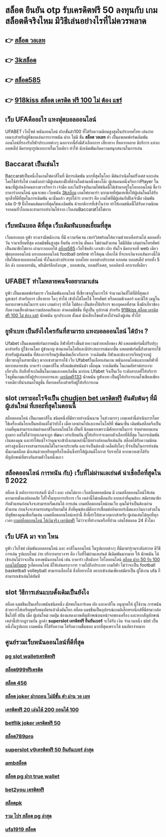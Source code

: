 # สล็อต ยืนยัน otp รับเครดิตฟรี 50 ลงทุนกับ เกมสล็อตดีจริงไหม มีวิธีเล่นอย่างไรที่ไม่ควรพลาด

## 👉 [สล็อต วอเลท](https://www.ufaeat.com/ufabet-master-login/)
## 👉 [3kสล็อต](https://www.ufaeat.com/ทางเข้ายูฟ่าเบท-ufabet/)
## 👉 [สล็อต585](https://www.ufaeat.com/register/)
## 👉 [918kiss สล็อต เครดิต ฟรี 100 ไม่ ต้อง แชร์](https://www.ufaeat.com/credit-free-50/)

## เว็บ UFAคืออะไร  แทงฟุตบอลออนไลน์

UFABET  เว็บไซต์   พนันออนไลน์ ฝากขั้นต่ํา100 ที่ได้รับความนิยมสูงสุดในประเทศไทย เล่นง่ายเหมาะสำหรับผู้ที่ชอบเล่นการการพนัน  ฝาก ไม่มี ขั้น **สล็อต วอเลท** ต่ํา เป็นแพลตฟอร์มเดิมพันออนไลน์ที่รองรับกีฬาประเภทต่างๆ นอกจากนี้ยังมีตัวเลือกการ เสี่ยงทาง ที่หลากหลาย มีบริการ   แท่งบอลสเต็ป  มีครบทุกรูปแบบภายในเว็บเดียว ทำให้  นักเดิมพันเกิดความสนุกสนานในการเล่น


##  Baccarat  เป็นเช่นไร 

 Baccaratเป็นหนึ่งในเกมไพ่คาสิโนที่  มีการเดิมพัน มากที่สุดในโลก มีต้นกำเนิดในฝรั่งเศส และเล่นโดยใช้สำรับไพ่ เกมดังกล่าวมีผู้เล่นสองฝั่งที่ด้านใดด้านหนึ่งของโต๊ะ ผู้เล่นคนหนึ่งเรียกว่าPlayer  ในขณะที่ผู้เล่นอีกคนทางขวาเรียกว่า เจ้ามือ และในปัจจุบันเกมไพ่ชนิดนี้ได้เข้ามาอยู่ในโลกออนไลน์ ชื่อว่า บาคาร่าออนไลน์  คุณจะพบ  เว็บพนัน [3kสล็อต](https://www.ufaeat.com/register/) เกมไพ่บาคาร่า มากมายที่ทุ่มเทเพื่อให้ผู้เล่นใหม่ได้รับทุกสิ่งที่ดีที่สุดในการเดิมพัน  ฉะนั้นแล้ว สรุปได้ว่า บาคาร่า คือ เกมไพ่ที่มีผู้เล่นกับฝั่งเจ้ามือ เดิมพันแต้ม 0-9 ฝั่งไหนแต้มมากที่สุดก็ชนะเดิมพัน ด้วยกติการที่เข้าในง่าย ทำให้เกมชนิดนี้่ได้รับความนิยมจากคนทั่วโลกและสามารถทำเงินได้จาก เว็บเล่นBaccaratได้ไม่ยาก




## เว็บพนันบอล ดีที่สุด เว็บเดิมพันบอลเยี่ยมที่สุด

เว็บแทงบอล   ยูฟ่า  ทางเรามีพนักงาน  ที่มี ความจัดเจน เซอร์วิสพร้อมให้ความช่วยเหลือท่านได้  ตลอดทั้งวัน   ราคาเยี่ยมที่สุด  คอมมิชชั่นสูงสุด   ยืนยัน  การเงิน  มั่นคง  ไม่ผ่านตัวแทน  ไม่มีลิมิต  เล่นผ่านโทรศัพท์   เป็นสมาชิกไม่ยาก ผ่านระบบออโต้ [สล็อต585](https://www.ufaeat.com/credit-free-50/)  เว็บไซ์หลัก  เอาเข้า  เบิก  ทันใจ มีครบจบที่ web  เดียว ฟุตบอลออนไลน์ แทงบอลออนไลน์ football online ทำให้คุณ เลือกได้ ที่จะหาเงินจากเส้นทางนี้ได้ เปิดให้แทงบอลออนไลน์ ทั้งในละต่างประเทศ บอลไทย  บอลต่างประเทศ บอลสด บอลสเต็ป  ครบทั้ง 5 ลีก ดัง  บอลเยอรมัน, พรีเมียร์ลีกอังกฤษ ,  บอลสเปน,  บอลฝรั่งเศส,  บอลอิตาลี ครบจบที่เดียว

## UFABET ทำไมหลายคนจึงอยากมาเล่น
 ยูฟ่า เป็นแพลตฟอร์มการ เว็บเดิมพันออนไลน์ ที่เชี่ยวชาญในการให้ จำนวนเงินที่ได้ที่ดีที่สุดแก่ ยูสเซอร์ สำหรับการ เสี่ยงทาย ใดๆ  ทำได้ เข้าถึงได้โดยใช้ โทรศัพท์ หรือคอมพิวเตอร์ และมีให้  เมนูในหลายภาษาเล่นในการ  แทง เกมต่างๆ  ทำได้  ไม่ต้อง เป็นต้องใช้บริการ ของบุคคลที่สาม ซึ่งมักเกี่ยวข้องกับความเสี่ยงด้านความปลอดภัยและ ค่าคอมมิชชั่น ที่สูงป็น อุปกรณ์ สำหรับ [918kiss สล็อต เครดิต ฟรี 100 ไม่ ต้อง แชร์](https://www.ufaeat.com/) นักพนัน ทุกประเภท ตั้งแต่ นักเสี่ยงโชคตัวยงไปจนถึงผู้เล่น ทั่วไป


## ยูฟ่าเบท เป็นยังไงใครกันที่สามารถ แทงบอลออนไลน์  ได้บ้าง ?

Ufabet เป็นแพลตฟอร์มการพนัน กีฬาที่สร้างขึ้นด้วยความช่วยเหลือของ AI แพลตฟอร์มนี้ปรับปรุง มาสำหรับ ผู้ใช้งานโดย ผู้ชำนาญ ด้านเทคโนโลยีและมีประสบการณ์มากขึ้น แพลตฟอร์มนี้ยังสามารถใช้สำหรับผู้เล่นพนัน ที่ต้องการเรียนรู้เพิ่มเติมเกี่ยวกับการ วางเดิมพัน กีฬาและต้องการเรียนรู้จากผู้เชี่ยวชาญในสาขานั้นๆ พวกเขาสามารถใช้  เว็บ Ufabetในเลือกเล่นเกม พนันออนไลน์และเกมกีฬาที่ หลากหลายเช่น บาคาร่า เกมคาสิโน หรือแม้แต่พนันม้า เมื่อคุณ วางเดิมพัน ในเกมอัตราต่อรองจะ เกี่ยวกับ กับสิ่งที่จะเกิดขึ้นในเกมและเคยเกิดขึ้น มาก่อน Ufabet  จึงเป็นเว็บ ระดับสากลที่ให้บริการโซลูชั่นเกมแก่ทั้งผู้ประกอบการและ [เครดิตฟรี133](https://www.ufaeat.com/regis-ufabet-master-free/) นักพนัน  ยูฟ่าเบท เป็นผู้ให้บริการเกมโซเชียลเพียงรายเดียวที่นำเสนอโซลูชั่น  ที่ครบเครื่องสำหรับผู้ให้บริการเกม 

##  slot  เพราะอะไรจึงเป็น [chudjen bet เครดิตฟรี](https://www.ufaeat.com/credit-free-50/) อันดับต้นๆ  ที่มี ผู้เล่นใหม่ ที่เยอะที่สุดในตอนนี้

 สล็อตออนไลน์ เป็นเกมคาสิโน ชนิดหนึ่งที่มียาวอย่างเนิ่นนาน ในช่วงแรกๆ เกมเหล่านี้ดำเนินการโดยใช้เครื่องคันโยกเป็นหลักแต่ไม่ว่ายังไง เมื่อเวลาผ่านไปและเทคโนโลยีที่ พัฒนาขึ้น  เดิมพันสล็อตจึงเป็นเกมที่คุณสามารถเล่นผ่านคาสิโนออนไลน์ได้ เป็นที่ นิยมมากเพราะมีศักยภาพในการ จ่ายค่าตอบแทน สูงมาก แต่ไม่ใช่ว่าทุกเกมจะถูก พัฒนา เท่าเทียมกัน ผู้ให้บริการจะมอบตัวเลือกที่ดีที่สุด ในการเดิมพัน เงินของคุณ และทำให้แน่ใจว่าคุณจะเข้าถึงเกมเหล่านี้ได้อย่างปลอดภัยเช่นกัน สล็อตได้รับความนิยม อย่างสูงเนื่องจากสามารถเล่นได้ในราคาประหยัด และจำเป็นต้องมี เคล็ดลับใดๆ ที่จำเป็นในการทำเช่นนั้นเกมสล็อต มักเล่นด้วยเหรียญหรือโทเค็นซึ่งทำให้ผู้เล่นมีโอกาส รับรายได้ หากพวกเขาได้รับสัญลักษณ์ที่ตรงกันสามตัวในหนึ่งแถว


## สล็อตออนไลน์  การพนัน กับ} เว็บที่ไม่ผ่านเอเย่นต์ น่าเชื่อถือที่สุดในปี 2022 

 สล็อต  มี หลักการการเล่นที่ ฉับไว  และ เล่นไม่ยาก  เว็บสล็อตยอดนิยม มี เกมสล็อตออนไลน์ให้เล่นมากมายมั่งคงปลอดภัย ใส่ใจในทุกการบริการ เว็บ เหล่านี้ไม่เหมือนกับ แบบเก่าที่คุณต้อง สมัครสมาชิก กับตัวแทนก่อนจึงจะสามารถเริ่มเล่นได้ การเล่น เกมสล็อตออนไลน์บนเว็บ คุณไม่จำเป็นต้องผ่านตัวแทน ก่อนจึงจะสามารถสนุกกับเกมได้ สิ่งที่คุณต้องมีคือการเชื่อมต่ออินเทอร์เน็ตและเงินบางส่วนในบัญชีของคุณเพื่อเริ่มเล่น เกมสล็อตออนไลน์เหล่านี้ สิ่งนี้ทำให้สะดวกมากสำหรับ ผู้เล่นเล่นได้ทุกที่ทุกเวลา [เกมสล็อตออนไลน์ ได้เงินจริง เครดิตฟรี](https://www.ufaeat.com/ufabet-master-login/) ไม่ว่าจะที่ทำงานหรือที่บ้าน เล่นได้ตลอด 24 ชั่วโมง

## เว็บ UFA มา จาก ไหน

 ยูฟ่า   เว็บไซต์  เดิมพันบอลออนไลน์ และ   คาสิโนออนไลน์   ในรูปแบบต่างๆ   ที่มีมาตรฐานระดับสากล  มีวิธีการเล่น  รูปแบบใหม่  ง่าย   บริการครบวงจร   คือ   เว็บที่ไม่ผ่านเอเย่นต์ มีเดิมพันมากมาย   ให้ นักพนัน  ได้เข้าเล่นไม่ว่าจะเป็น  แทงพนันออนไลน์ เช่น บาคาร่า   เสือมังกร ไฮโลออนไลน์ [สล็อต ฝาก 50 รับ 100 ถอนไม่อั้นpg](https://www.ufaeat.com/)   รูเล็ตออนไลน์    มีให้เล่นครบวงจร   รวมไปถึงประเภท เกมกีฬา ไม่ว่าจะเป็น  football  basketball  volleyball
  สามารถเลือกได้  สิ่งที่อยากได้ อยากเข้าเล่นเพียงสมัครเป็น ผู้ใช้งาน    ufa ก็สามารถเข้าเล่นได้ทันที


##  slot  วิธีการเล่นแบบดั้งเดิมเป็นยังไง

สล็อต แมชชีนเป็นเครื่องพนันชนิดหนึ่ง มักพบในอาร์เคด ผับ และคาสิโน อนุญาตให้ ผู้ใช้งาน  การพนัน ด้วยการใส่เหรียญหรือธนบัตรแล้วดึงคันโยก สล็อต แมชชีนเป็นอุปกรณ์เกมอิเล็กทรอนิกส์ที่มีสามวงล้อขึ้นไปที่ สปิน เมื่อ ผู้เล่นใหม่ กดปุ่ม ช่องแสดงภาพสัญลักษณ์บนหน้าจอของเครื่อง และหากสัญลักษณ์เหล่านี้ปรากฏรวมกัน ลูกค้า **superslot เครดิตฟรี ยืนยันเบอร์** จะได้รับ เงิน จำนวนหนึ่ง  slot เป็นหนึ่งในรูปแบบ เกมพนัน ที่ได้รับความ ได้รับความชื่นชอบ มากที่สุดเพราะได้ ธนบัตรง่ายมาก


## ศูนย์รวมเว็บพนันออนไลน์ที่ดีที่สุด

### [pg slot walletเครดิตฟรี](https://atom.io/themes/ทางเข้า%20ufabet%20เว็บบริษัท%20เครดิตฟรี%2030%20ถอนได้%20300%20008%20สล็อต%20สมัครฟรี%20ฟรีเครดิต%20100%)
### [สล็อต999ฟรีเครดิต](https://atom.io/themes/ทางเข้า%20ufabet%20เว็บบริษัท%20winner%20168%20เครดิตฟรี%20008%20สล็อต%20สมัครฟรี%20ฟรีเครดิต%20100%)
### [สล็อต 456](https://atom.io/themes/ทางเข้า%20ufabet%20เว็บบริษัท%20m98สล็อต%20008%20สล็อต%20สมัครฟรี%20ฟรีเครดิต%20100%)
### [สล็อต joker ฝากถอน ไม่มีขั้น ต่ํา ผ่าน วอ เลท](https://atom.io/themes/ทางเข้า%20ufabet%20เว็บบริษัท%20super%20slot%20เครดิตฟรี%20008%20สล็อต%20สมัครฟรี%20ฟรีเครดิต%20100%)
### [เครดิตฟรี 20 เล่นได้ 200 ถอนได้ 100](https://atom.io/themes/ทางเข้า%20ufabet%20เว็บบริษัท%20m98%20เครดิตฟรี98บาท%20008%20สล็อต%20สมัครฟรี%20ฟรีเครดิต%20100%)
### [betflik joker เครดิตฟรี 50](https://atom.io/themes/ทางเข้า%20ufabet%20เว็บบริษัท%20ib888%20เครดิตฟรี%20100%20008%20สล็อต%20สมัครฟรี%20ฟรีเครดิต%20100%)
### [สล็อต789pro](https://atom.io/themes/ทางเข้า%20ufabet%20เว็บบริษัท%20winner55%20เครดิตฟรี%20ยืนยัน%20ตัว%20ตน%20008%20สล็อต%20สมัครฟรี%20ฟรีเครดิต%20100%)
### [superslot v9เครดิตฟรี 50 ยืนยันเบอร์ ล่าสุด](https://atom.io/themes/ทางเข้า%20ufabet%20เว็บบริษัท%20เครดิตฟรี%20กดรับเอง%20ยืนยันเบอร์%20ไม่ต้องแชร์%20008%20สล็อต%20สมัครฟรี%20ฟรีเครดิต%20100%)
### [ambสล็อต](https://atom.io/themes/ทางเข้า%20ufabet%20เว็บบริษัท%20สล็อตpgทดลองเล่น%20008%20สล็อต%20สมัครฟรี%20ฟรีเครดิต%20100%)
### [สล็อต pg ฝาก true wallet](https://atom.io/themes/ทางเข้า%20ufabet%20เว็บบริษัท%20noname%20สล็อต%20เครดิตฟรี%20008%20สล็อต%20สมัครฟรี%20ฟรีเครดิต%20100%)
### [bet2you เครดิตฟรี](https://atom.io/themes/ทางเข้า%20ufabet%20เว็บบริษัท%20เครดิตฟรี%2050%20ล่าสุด%20วันนี้%20008%20สล็อต%20สมัครฟรี%20ฟรีเครดิต%20100%)
### [สล็อตpk](https://atom.io/themes/ทางเข้า%20ufabet%20เว็บบริษัท%20777%20superslot%20เครดิตฟรี50%20008%20สล็อต%20สมัครฟรี%20ฟรีเครดิต%20100%)
### [รวม โปร สล็อต pg ล่าสุด](https://atom.io/themes/ทางเข้า%20ufabet%20เว็บบริษัท%20สมัคร%20ufabet%20ฝากถอน%20ผ่านวอเลท%20008%20สล็อต%20สมัครฟรี%20ฟรีเครดิต%20100%)
### [ufa1919 สล็อต](https://atom.io/themes/ทางเข้า%20ufabet%20เว็บบริษัท%20r666สล็อต%20008%20สล็อต%20สมัครฟรี%20ฟรีเครดิต%20100%)